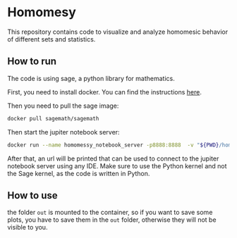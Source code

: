 # Homomesy

This repository contains code to visualize and analyze homomesic behavior of different sets and statistics.

## How to run

The code is using sage, a python library for mathematics.

First, you need to install docker. You can find the instructions [here](https://docs.docker.com/get-docker/).

Then you need to pull the sage image:

```bash
docker pull sagemath/sagemath
```

Then start the jupiter notebook server:

```bash
docker run --name homomessy_notebook_server -p8888:8888  -v "${PWD}/homomesy":/home/sage/homomesy -v "${PWD}/out":/home/sage/out sagemath/sagemath:latest sage-jupyter
```

After that, an url will be printed that can be used to connect to the jupiter notebook server using any IDE. 
Make sure to use the Python kernel and not the Sage kernel, as the code is written in Python.

## How to use

the folder `out` is mounted to the container, so if you want to save some plots, you have to save them in the `out` folder, otherwise they will not be visible to you.


